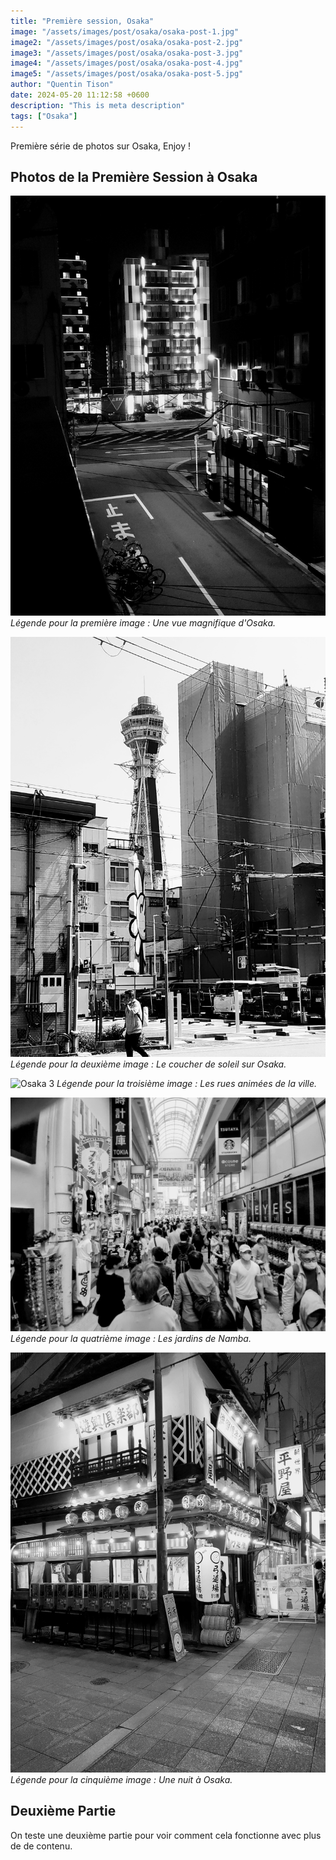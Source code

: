 ```yaml
---
title: "Première session, Osaka"
image: "/assets/images/post/osaka/osaka-post-1.jpg"
image2: "/assets/images/post/osaka/osaka-post-2.jpg"
image3: "/assets/images/post/osaka/osaka-post-3.jpg"
image4: "/assets/images/post/osaka/osaka-post-4.jpg"
image5: "/assets/images/post/osaka/osaka-post-5.jpg"
author: "Quentin Tison"
date: 2024-05-20 11:12:58 +0600
description: "This is meta description"
tags: ["Osaka"]
---
```


<!-- Excerpt Start -->
Première série de photos sur Osaka, Enjoy !
<br> <!--more-->
<!-- Excerpt End -->

## Photos de la Première Session à Osaka

![Osaka 1](/assets/images/post/osaka/osaka-post-1.jpg)
_Légende pour la première image : Une vue magnifique d'Osaka._

![Osaka 2](/assets/images/post/osaka/osaka-post-2.jpg)
_Légende pour la deuxième image : Le coucher de soleil sur Osaka._

![Osaka 3](/assets/images/post/osaka/osaka-post-3.jpg)
_Légende pour la troisième image : Les rues animées de la ville._

![Osaka 4](/assets/images/post/osaka/osaka-post-4.jpg)
_Légende pour la quatrième image : Les jardins de Namba._

![Osaka 5](/assets/images/post/osaka/osaka-post-5.jpg)
_Légende pour la cinquième image : Une nuit à Osaka._

## Deuxième Partie

On teste une deuxième partie pour voir comment cela fonctionne avec plus de de contenu.
